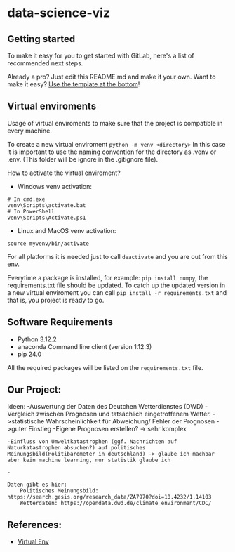 # data-science-viz

## Getting started

To make it easy for you to get started with GitLab, here's a list of recommended next steps.

Already a pro? Just edit this README.md and make it your own. Want to make it easy? [Use the template at the bottom](#editing-this-readme)!

## Virtual enviroments

Usage of virtual enviroments to make sure that the project is compatible in every machine.

To create a new virtual enviroment `python -m venv <directory>` In this case it is important to use the naming convention for the directory as .venv or .env. (This folder will be ignore in the .gitignore file).

How to activate the virtual enviroment?

- Windows venv activation:

```
# In cmd.exe
venv\Scripts\activate.bat
# In PowerShell
venv\Scripts\Activate.ps1
```

- Linux and MacOS venv activation:

```
source myvenv/bin/activate
```

For all platforms it is needed just to call `deactivate` and you are out from this env.

Everytime a package is installed, for example: `pip install numpy`, the requirements.txt file should be updated. To catch up the updated version in a new virtual enviroment you can call `pip install -r requirements.txt` and that is, you project is ready to go.

## Software Requirements

- Python 3.12.2
- anaconda Command line client (version 1.12.3)
- pip 24.0

All the required packages will be listed on the `requirements.txt` file.


## Our Project:
Ideen:
    -Auswertung der Daten des Deutchen Wetterdienstes (DWD)
     -Vergleich zwischen Prognosen und tatsächlich eingetroffenem Wetter. 
         ->statistische Wahrscheinlichkeit für Abweichung/ Fehler der Prognosen ->guter Einstieg
      -Eigene Prognosen erstellen? -> sehr komplex
    
    -Einfluss von Umweltkatastrophen (ggf. Nachrichten auf Naturkatastrophen absuchen?) auf politisches Meinungsbild(Politibarometer in deutschland) -> glaube ich machbar aber kein machine learning, nur statistik glaube ich

    -

    Daten gibt es hier:
        Politisches Meinungsbild: https://search.gesis.org/research_data/ZA7970?doi=10.4232/1.14103
        Wetterdaten: https://opendata.dwd.de/climate_environment/CDC/

## References:

- [Virtual Env](https://python.land/virtual-environments/virtualenv)
